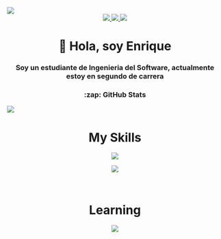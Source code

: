 [Instagram]: https://www.instagram.com/burnedreel/
[Twitter]: https://twitter.com/Ronambulo
[TikTok]: https://www.tiktok.com/@Ronambulo_
[Youtube]: https://www.youtube.com/channel/UC7UvzyArXEhe2yQc0yrR-zQ
[Website]: https://rodriguezdelreal.com/
[Twitch]: https://www.twitch.tv/Ronambulo

<img src="https://i.pinimg.com/originals/3c/28/c5/3c28c575882ff0ac5c0c16806cca1c36.gif">

<div align="center">
  <div>
    <a href="https://www.twitch.tv/Ronambulo" text-decoration="none">
      <img src="https://img.shields.io/twitch/status/ronambulo?color=9146FF&label=Ronambulo_%20twitch&logo=twitch&logoColor=white&style=for-the-badge">
    </a>
    <a href="https://rodriguezdelreal.com/" text-decoration="none">
      <img src="https://img.shields.io/website?label=rodriguezdelreal.com&style=for-the-badge&url=https%3A%2F%2Frodriguezdelreal.com/">
    </a>
    <a href="https://twitter.com/Ronambulo" text-decoration="none">
      <img src="https://img.shields.io/twitter/follow/ronambulo?color=1DA1F2&logo=twitter&style=for-the-badge">
    </a>
  </div>
  <h1>👋 Hola, soy Enrique</h1>
  
  <h3>Soy un estudiante de Ingenieria del Software, actualmente estoy en segundo de carrera</h3>
  
  <div>
  <h3>:zap: GitHub Stats</h1>
    <div style="float: left;">
      <img src="https://streak-stats.demolab.com?user=ronambulo&theme=dark&hide_border=true&background=303238&ring=004932&fire=01DD00&currStreakLabel=019A01" />
    </div>
  </div>
  
  <br>
  <h1>My Skills</h1>
  
  <p>
    <a href="https://github.com/ronambulo">
      <img src="https://skillicons.dev/icons?i=js,html,css,aws,mysql,github,cloudflare,vscode,visualstudio" />
    </a>
  </p>
  
  <p>
    <a href="https://github.com/ronambulo">
      <img src="https://skillicons.dev/icons?i=c,cs,arduino,discord,blender,unity,python,eclipse,java,linux" />
    </a>
  </p>
  <br>
  <h1>Learning</h1>
  
  <p>
    <a href="https://github.com/ronambulo">
      <img src="https://skillicons.dev/icons?i=bots,r,react,md" />
    </a>
  </p>
</div>

